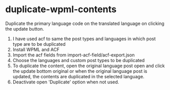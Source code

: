 # duplicate-wpml-contents
Duplicate the primary language code on the translated language on clicking the update button.  
1. I have used acf to same the post types and languages in which post type are to be duplicated
2. Install WPML and ACF
3. Import the acf fields from import-acf-field/acf-export.json
4. Choose the languages and custom post types to be duplicated
5. To duplicate the content, open the original language post open and click the update bottom original or
 when the original language post is updated, the contents are duplicated in the selected language.
6. Deactivate open 'Duplicate' option when not used.

